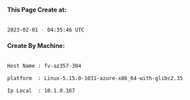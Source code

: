 
   
#### This Page Create at:

```bash

2023-02-01 - 04:35:46 UTC

```

#### Create By Machine:

```bash

Host Name : fv-az357-304

platform  : Linux-5.15.0-1031-azure-x86_64-with-glibc2.35

Ip Local  : 10.1.0.167

```


